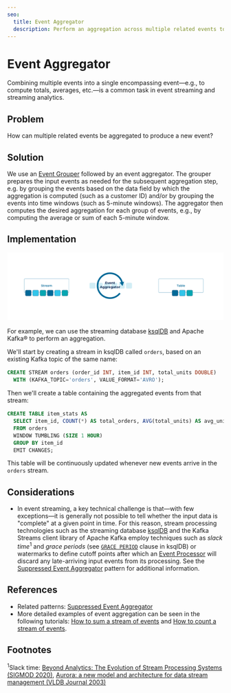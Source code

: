 ```yaml
---
seo:
  title: Event Aggregator
  description: Perform an aggregation across multiple related events to produce a new event.
---
```

# Event Aggregator

Combining multiple events into a single encompassing event—e.g., to compute totals, averages, etc.—is a common task in event streaming and streaming analytics.


## Problem

How can multiple related events be aggregated to produce a new event?


## Solution

We use an [Event Grouper](../stream-processing/event-grouper.md) followed by an event aggregator. The grouper prepares the input events as needed for the subsequent aggregation step, e.g. by grouping the events based on the data field by which the aggregation is computed (such as a customer ID) and/or by grouping the events into time windows (such as 5-minute windows). The aggregator then computes the desired aggregation for each group of events, e.g., by computing the average or sum of each 5-minute window.


## Implementation
![event-aggregator](../img/event-aggregator_a.png)

For example, we can use the streaming database [ksqlDB](https://ksqldb.io/) and Apache Kafka® to perform an aggregation.

We'll start by creating a stream in ksqlDB called `orders`, based on an existing Kafka topic of the same name:

```sql
CREATE STREAM orders (order_id INT, item_id INT, total_units DOUBLE)
  WITH (KAFKA_TOPIC='orders', VALUE_FORMAT='AVRO');
```

Then we'll create a table containing the aggregated events from that stream:

```sql
CREATE TABLE item_stats AS 
  SELECT item_id, COUNT(*) AS total_orders, AVG(total_units) AS avg_units
  FROM orders
  WINDOW TUMBLING (SIZE 1 HOUR)
  GROUP BY item_id 
  EMIT CHANGES;  
```

This table will be continuously updated whenever new events arrive in the `orders` stream.


## Considerations

* In event streaming, a key technical challenge is that—with few exceptions—it is generally not possible to tell whether the input data is "complete" at a given point in time. For this reason, stream processing technologies such as the streaming database [ksqlDB](https://ksqldb.io/) and the Kafka Streams client library of Apache Kafka employ techniques such as _slack time_<sup>1</sup> and _grace periods_ (see [`GRACE PERIOD`](https://docs.ksqldb.io/en/latest/concepts/time-and-windows-in-ksqldb-queries/) clause in ksqlDB) or watermarks to define cutoff points after which an [Event Processor](../event-processing/event-processor.md) will discard any late-arriving input events from its processing. See the [Suppressed Event Aggregator](../stream-processing/suppressed-event-aggregator.md) pattern for additional information.


## References

* Related patterns: [Suppressed Event Aggregator](../stream-processing/suppressed-event-aggregator.md)
* More detailed examples of event aggregation can be seen in the following tutorials:
  [How to sum a stream of events](https://kafka-tutorials.confluent.io/create-stateful-aggregation-sum/ksql.html) and
  [How to count a stream of events](https://kafka-tutorials.confluent.io/create-stateful-aggregation-count/ksql.html).


## Footnotes

<sup>1</sup>Slack time: [Beyond Analytics: The Evolution of Stream Processing Systems (SIGMOD 2020)](https://dl.acm.org/doi/abs/10.1145/3318464.3383131), [Aurora: a new model and architecture for data stream management (VLDB Journal 2003)](https://dl.acm.org/doi/10.1007/s00778-003-0095-z)
